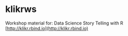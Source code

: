 # klikrws
Workshop material for: Data Science Story Telling with R [http://klikr.rbind.io](http://klikr.rbind.io)
